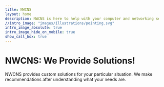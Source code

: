 ```yaml
---
title: NWCNS
layout: home
description: NWCNS is here to help with your computer and networking setups.
//intro_image: "images/illustrations/pointing.svg"
intro_image_absolute: true
intro_image_hide_on_mobile: true
show_call_box: true
---
```


# NWCNS: We Provide Solutions!

NWCNS provides custom solutions for your particular situation. We make recommendations after understanding what your needs are.

